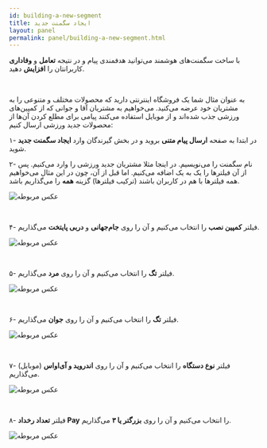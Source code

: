 ```yaml
---
id: building-a-new-segment
title: ایجاد سگمنت جدید
layout: panel
permalink: panel/building-a-new-segment.html
---
```


با ساخت سگمنت‌های هوشمند می‌توانید هدفمندی پیام و در نتیجه **تعامل** و **وفاداری** کاربرانتان را **افزایش** دهید.

<br>

به عنوان مثال شما یک فروشگاه اینترنتی دارید که محصولات مختلف و متنوعی را به مشتریان خود عرضه می‌کنید.
می‌خواهیم به مشتریان آقا و جوانی که از کمپین‌های ورزشی جذب شده‌اند و از موبایل استفاده می‌کنند پیامی برای مطلع کردن آن‌ها از محصولات جدید ورزشی ارسال کنیم:

۱- در ابتدا به صفحه **ارسال پیام متنی** بروید و در بخش گیرندگان وارد **ایجاد سگمنت جدید** شوید.

۲- نام سگمنت را می‌نویسیم. در اینجا مثلا مشتریان جدید ورزشی را وارد می‌کنیم. پس از آن فیلترها را یک به یک اضافه می‌کنیم. اما قبل از آن، چون در این مثال می‌خواهیم همه فیلترها با هم در کاربران باشند (ترکیب فیلترها) گزینه **همه** را می‌گذاریم باشد.

 ![عکس مربوطه](http://uupload.ir/files/qkbp_all-filters.png)

<br>

۴- فیلتر **کمپین نصب** را انتخاب می‌کنیم و آن را روی **جام‌جهانی** و **دربی پایتخت** می‌گذاریم. 

 ![عکس مربوطه](http://uupload.ir/files/t5aq_aquisition-campaign.png)

<br>

۵- فیلتر **تگ** را انتخاب می‌کنیم و آن را روی **مرد** می‌گذاریم.

 ![عکس مربوطه](http://uupload.ir/files/6mvv_male-tag.png)

<br>

۶- فیلتر **تگ** را انتخاب می‌کنیم و آن را روی **جوان** می‌گذاریم.

 ![عکس مربوطه](http://uupload.ir/files/6ay6_young-tag.png)

<br>

۷- فیلتر **نوع دستگاه** را انتخاب می‌کنیم و آن را روی **اندروید و آی‌اواس** (موبایل) می‌گذاریم.

 ![عکس مربوطه](http://uupload.ir/files/grco_mobile-tag.png)

<br>

۸- فیلتر **تعداد رخداد Pay** را انتخاب می‌کنیم و آن را روی **بزرگتر یا ۳** می‌گذاریم.

 ![عکس مربوطه](http://uupload.ir/files/ne7z_customer-tag.png)

